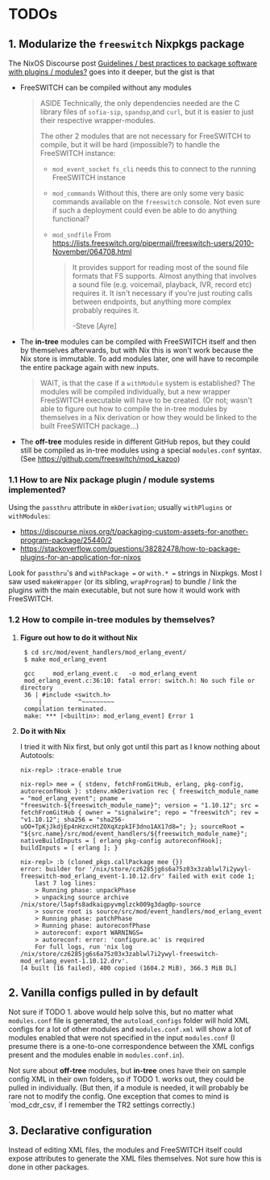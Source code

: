 # TODOs

## 1. Modularize the `freeswitch` Nixpkgs package

The NixOS Discourse post [Guidelines / best practices to package software with plugins / modules?](https://discourse.nixos.org/t/guidelines-best-practices-to-package-software-with-plugins-modules/51462) goes into it deeper, but the gist is that

+ FreeSWITCH can be compiled without any modules

  > ASIDE
  > Technically, the only dependencies needed are the C library files of `sofia-sip`, `spandsp`,and `curl`, but it is easier to just their respective wrapper-modules.
  >
  > The other 2 modules that are not necessary for FreeSWITCH to compile, but it will be hard (impossible?) to handle the FreeSWITCH instance:
  >
  > + `mod_event_socket`
  >   `fs_cli` needs this to connect to the running FreeSWITCH instance
  >
  > + `mod_commands`
  >   Without  this,  there  are  only  some  very   basic
  >   commands available on the `freeswitch` console.  Not
  >   even sure if such a deployment could even be able to
  >   do anything functional?
  >
  > + `mod_sndfile`
  >    From https://lists.freeswitch.org/pipermail/freeswitch-users/2010-November/064708.html
  >    > It provides support for reading most of the sound file formats that FS
  >    > supports. Almost anything that involves a sound file (e.g. voicemail,
  >    > playback, IVR, record etc) requires it. It isn't necessary if you're
  >    > just routing calls between endpoints, but anything more complex
  >    > probably requires it.
  >    >
  >    > -Steve [Ayre]

+ The **in-tree** modules can be compiled with FreeSWITCH itself and then by themselves afterwards, but with Nix this is won't work because the Nix store is immutable. To add modules later, one will have to recompile the entire package again with new inputs.

  > WAIT, is that the case if a `withModule` system is established? The modules will be compiled individually, but a new wrapper FreeSWITCH executable will have to be created. (Or not; wasn't able to figure out how to compile the in-tree modules by themselves in a Nix derivation or how they would be linked to the built FreeSWITCH package...)

+ The **off-tree** modules reside in different GitHub repos, but they could still be compiled as in-tree modules using a special `modules.conf` syntax. (See https://github.com/freeswitch/mod_kazoo)

### 1.1 How to are Nix package plugin / module systems implemented?

Using the `passthru` attribute in `mkDerivation`; usually `withPlugins` or `withModules`:

+ https://discourse.nixos.org/t/packaging-custom-assets-for-another-program-package/25440/2
+ https://stackoverflow.com/questions/38282478/how-to-package-plugins-for-an-application-for-nixos

Look for `passthru`'s and `withPackage =` or `with.* =` strings in Nixpkgs. Most I saw used `makeWrapper` (or its sibling, `wrapProgram`) to bundle / link the plugins with the main executable, but not sure how it would work with FreeSWITCH.

### 1.2 How to compile in-tree modules by themselves?

1. **Figure out how to do it without Nix**

   ```
    $ cd src/mod/event_handlers/mod_erlang_event/
    $ make mod_erlang_event

    gcc     mod_erlang_event.c   -o mod_erlang_event
    mod_erlang_event.c:36:10: fatal error: switch.h: No such file or directory
    36 | #include <switch.h>
        |          ^~~~~~~~~~
    compilation terminated.
    make: *** [<builtin>: mod_erlang_event] Error 1
   ```

2. **Do it with Nix**

   I tried it with Nix first, but only got until this part as I know nothing about Autotools:

   ```
   nix-repl> :trace-enable true

   nix-repl> mee = { stdenv, fetchFromGitHub, erlang, pkg-config, autoreconfHook }: stdenv.mkDerivation rec { freeswitch_module_name = "mod_erlang_event"; pname = "freeswitch-${freeswitch_module_name}"; version = "1.10.12"; src = fetchFromGitHub { owner = "signalwire"; repo = "freeswitch"; rev = "v1.10.12"; sha256 = "sha256-uOO+TpKjJkdjEp4nHzxcHtZOXqXzpkIF3dno1AX17d8="; }; sourceRoot = "${src.name}/src/mod/event_handlers/${freeswitch_module_name}"; nativeBuildInputs = [ erlang pkg-config autoreconfHook]; buildInputs = [ erlang ]; }

   nix-repl> :b (cloned_pkgs.callPackage mee {})
   error: builder for '/nix/store/cz6285jg6s6a75z03x3zablwl7i2ywyl-freeswitch-mod_erlang_event-1.10.12.drv' failed with exit code 1;
       last 7 log lines:
       > Running phase: unpackPhase
       > unpacking source archive /nix/store/l5apfs8adkaigpyvmglzck009g3dag0p-source
       > source root is source/src/mod/event_handlers/mod_erlang_event
       > Running phase: patchPhase
       > Running phase: autoreconfPhase
       > autoreconf: export WARNINGS=
       > autoreconf: error: 'configure.ac' is required
       For full logs, run 'nix log /nix/store/cz6285jg6s6a75z03x3zablwl7i2ywyl-freeswitch-mod_erlang_event-1.10.12.drv'.
   [4 built (16 failed), 400 copied (1604.2 MiB), 366.3 MiB DL]
   ```

## 2. Vanilla configs pulled in by default

Not sure if TODO 1. above would help solve this, but no matter what `modules.conf` file is generated, the `autoload_configs` folder will hold XML configs for a lot of other modules and `modules.conf.xml` will show a lot of modules enabled that were not specified in the input `modules.conf` (I presume there is a one-to-one correspondence between the XML configs present and the modules enable in `modules.conf.in`).

Not sure about **off-tree** modules, but **in-tree** ones have their on sample config XML in their own folders, so if TODO 1. works out, they could be pulled in individually. (But then, if a module is needed, it will probably be rare not to modify the config. One exception that comes to mind is `mod_cdr_csv, if I remember the TR2 settings correctly.)

## 3. Declarative configuration

Instead of editing XML files, the modules and FreeSWITCH itself could expose attributes to generate the XML files themselves. Not sure how this is done in other packages.
